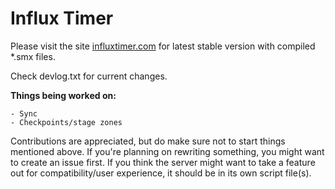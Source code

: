 # Influx Timer
Please visit the site [influxtimer.com](https://influxtimer.com/) for latest stable version with compiled *.smx files.


Check devlog.txt for current changes.


**Things being worked on:**

	- Sync
	- Checkpoints/stage zones


Contributions are appreciated, but do make sure not to start things mentioned above.
If you're planning on rewriting something, you might want to create an issue first.
If you think the server might want to take a feature out for compatibility/user experience, it should be in its own script file(s).